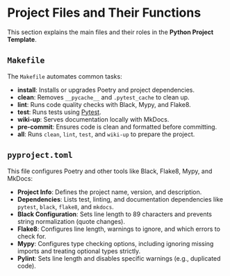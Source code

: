 # Project Files and Their Functions

This section explains the main files and their roles in the **Python Project Template**.

## `Makefile`

The `Makefile` automates common tasks:

- **install**: Installs or upgrades Poetry and project dependencies.
- **clean**: Removes `__pycache__` and `.pytest_cache` to clean up.
- **lint**: Runs code quality checks with Black, Mypy, and Flake8.
- **test**: Runs tests using [Pytest](https://docs.pytest.org/en/stable/).
- **wiki-up**: Serves documentation locally with MkDocs.
- **pre-commit**: Ensures code is clean and formatted before committing.
- **all**: Runs `clean`, `lint`, `test`, and `wiki-up` to prepare the project.

## `pyproject.toml`

This file configures Poetry and other tools like Black, Flake8, Mypy, and MkDocs:

- **Project Info**: Defines the project name, version, and description.
- **Dependencies**: Lists test, linting, and documentation dependencies like `pytest`,
  `black`, `flake8`, and `mkdocs`.
- **Black Configuration**: Sets line length to 89 characters and prevents string
  normalization (quote changes).
- **Flake8**: Configures line length, warnings to ignore, and which errors to check for.
- **Mypy**: Configures type checking options, including ignoring missing imports and
  treating optional types strictly.
- **Pylint**: Sets line length and disables specific warnings (e.g., duplicated code).
